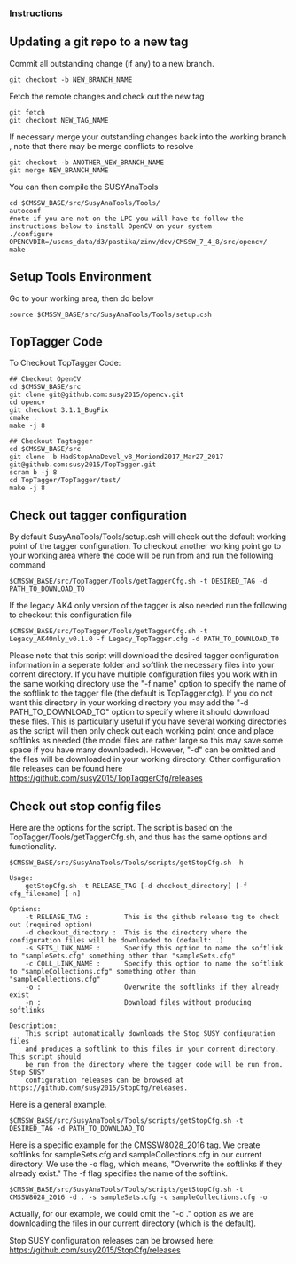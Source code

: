 ### Instructions

## Updating a git repo to a new tag 

Commit all outstanding change (if any) to a new branch.
```
git checkout -b NEW_BRANCH_NAME
```

Fetch the remote changes and check out the new tag 
```
git fetch
git checkout NEW_TAG_NAME
```

If necessary merge your outstanding changes back into the working branch , note that there may be merge conflicts to resolve
```
git checkout -b ANOTHER_NEW_BRANCH_NAME
git merge NEW_BRANCH_NAME
```

You can then compile the SUSYAnaTools
```
cd $CMSSW_BASE/src/SusyAnaTools/Tools/
autoconf
#note if you are not on the LPC you will have to follow the instructions below to install OpenCV on your system
./configure OPENCVDIR=/uscms_data/d3/pastika/zinv/dev/CMSSW_7_4_8/src/opencv/
make
```

## Setup Tools Environment
Go to your working area, then do below
```
source $CMSSW_BASE/src/SusyAnaTools/Tools/setup.csh
```

## TopTagger Code

To Checkout TopTagger Code:

```
## Checkout OpenCV
cd $CMSSW_BASE/src
git clone git@github.com:susy2015/opencv.git
cd opencv
git checkout 3.1.1_BugFix
cmake .
make -j 8

## Checkout Tagtagger
cd $CMSSW_BASE/src
git clone -b HadStopAnaDevel_v8_Moriond2017_Mar27_2017 git@github.com:susy2015/TopTagger.git
scram b -j 8
cd TopTagger/TopTagger/test/
make -j 8 
```

## Check out tagger configuration 
By default SusyAnaTools/Tools/setup.csh will check out the default working point of the tagger configuration. To checkout another working point go to your working area where the code will be run from and run the following command 
```
$CMSSW_BASE/src/TopTagger/Tools/getTaggerCfg.sh -t DESIRED_TAG -d PATH_TO_DOWNLOAD_TO
```
If the legacy AK4 only version of the tagger is also needed run the following to checkout this configuration file
```
$CMSSW_BASE/src/TopTagger/Tools/getTaggerCfg.sh -t Legacy_AK4Only_v0.1.0 -f Legacy_TopTagger.cfg -d PATH_TO_DOWNLOAD_TO
```

Please note that this script will download the desired tagger configuration information in a seperate folder and softlink the necessary files into your corrent directory.
If you have multiple configuration files you work with in the same working directory use the "-f name" option to specify the name of the softlink to the tagger file (the default is TopTagger.cfg).
If you do not want this directory in your working directory you may add the "-d PATH_TO_DOWNLOAD_TO" option to specify where it should download these files.
This is particularly useful if you have several working directories as the script will then only check out each working point once and place softlinks as needed (the model files are rather large so this may save some space if you have many downloaded).
However, "-d" can be omitted and the files will be downloaded in your working directory.
Other configuration file releases can be found here https://github.com/susy2015/TopTaggerCfg/releases

## Check out stop config files

Here are the options for the script. The script is based on the TopTagger/Tools/getTaggerCfg.sh, and thus has the same options and functionality.
```
$CMSSW_BASE/src/SusyAnaTools/Tools/scripts/getStopCfg.sh -h 

Usage:
    getStopCfg.sh -t RELEASE_TAG [-d checkout_directory] [-f cfg_filename] [-n]

Options:
    -t RELEASE_TAG :         This is the github release tag to check out (required option)
    -d checkout_directory :  This is the directory where the configuration files will be downloaded to (default: .)
    -s SETS_LINK_NAME :      Specify this option to name the softlink to "sampleSets.cfg" something other than "sampleSets.cfg"
    -c COLL_LINK_NAME :      Specify this option to name the softlink to "sampleCollections.cfg" something other than "sampleCollections.cfg"
    -o :                     Overwrite the softlinks if they already exist
    -n :                     Download files without producing softlinks

Description:
    This script automatically downloads the Stop SUSY configuration files
    and produces a softlink to this files in your corrent directory. This script should
    be run from the directory where the tagger code will be run from. Stop SUSY 
    configuration releases can be browsed at https://github.com/susy2015/StopCfg/releases.
```

Here is a general example.
```
$CMSSW_BASE/src/SusyAnaTools/Tools/scripts/getStopCfg.sh -t DESIRED_TAG -d PATH_TO_DOWNLOAD_TO
```

Here is a specific example for the CMSSW8028_2016 tag.
We create softlinks for sampleSets.cfg and sampleCollections.cfg in our current directory.
We use the -o flag, which means, "Overwrite the softlinks if they already exist."
The -f flag specifies the name of the softlink.
```
$CMSSW_BASE/src/SusyAnaTools/Tools/scripts/getStopCfg.sh -t CMSSW8028_2016 -d . -s sampleSets.cfg -c sampleCollections.cfg -o
```
Actually, for our example, we could omit the "-d ." option as we are downloading the files in our current directory (which is the default).

Stop SUSY configuration releases can be browsed here: https://github.com/susy2015/StopCfg/releases


